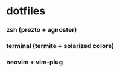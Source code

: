# dotfiles

### zsh (prezto + agnoster)
### terminal (termite + solarized colors)
### neovim + vim-plug
